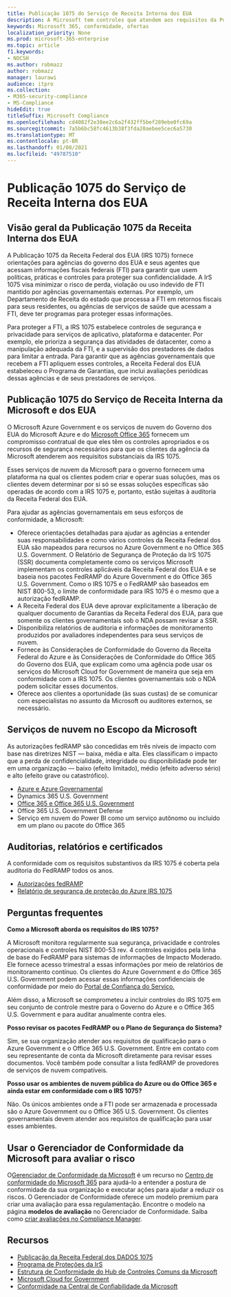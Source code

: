 ```yaml
---
title: Publicação 1075 do Serviço de Receita Interna dos EUA
description: A Microsoft tem controles que atendem aos requisitos da Publicação de Serviço da Receita Interna dos EUA 1075.
keywords: Microsoft 365, conformidade, ofertas
localization_priority: None
ms.prod: microsoft-365-enterprise
ms.topic: article
f1.keywords:
- NOCSH
ms.author: robmazz
author: robmazz
manager: laurawi
audience: itpro
ms.collection:
- M365-security-compliance
- MS-Compliance
hideEdit: true
titleSuffix: Microsoft Compliance
ms.openlocfilehash: cd4082f2e38ee2c6a2f432ff5bef289ebe0fc69a
ms.sourcegitcommit: 7a5b6bc58fc4613b38f3fda20aebee5cec6a5730
ms.translationtype: MT
ms.contentlocale: pt-BR
ms.lasthandoff: 01/08/2021
ms.locfileid: "49787510"
---
```

# <a name="us-internal-revenue-service-publication-1075"></a>Publicação 1075 do Serviço de Receita Interna dos EUA

## <a name="us-internal-revenue-service-publication-1075-overview"></a>Visão geral da Publicação 1075 da Receita Interna dos EUA

A Publicação 1075 da Receita Federal dos EUA (IRS 1075) fornece orientações para agências do governo dos EUA e seus agentes que acessam informações fiscais federais (FTI) para garantir que usem políticas, práticas e controles para proteger sua confidencialidade. A IrS 1075 visa minimizar o risco de perda, violação ou uso indevido de FTI mantido por agências governamentais externas. Por exemplo, um Departamento de Receita do estado que processa a FTI em retornos fiscais para seus residentes, ou agências de serviços de saúde que acessam a FTI, deve ter programas para proteger essas informações.  
  
Para proteger a FTI, a IRS 1075 estabelece controles de segurança e privacidade para serviços de aplicativo, plataforma e datacenter. Por exemplo, ele prioriza a segurança das atividades de datacenter, como a manipulação adequada da FTI, e a supervisão dos prestadores de dados para limitar a entrada. Para garantir que as agências governamentais que recebem a FTI apliquem esses controles, a Receita Federal dos EUA estabeleceu o Programa de Garantias, que inclui avaliações periódicas dessas agências e de seus prestadores de serviços.

## <a name="microsoft-and-us-internal-revenue-service-publication-1075"></a>Publicação 1075 do Serviço de Receita Interna da Microsoft e dos EUA

O Microsoft Azure Government e os serviços de nuvem do Governo dos EUA do Microsoft Azure e do [Microsoft Office 365](https://products.office.com/government/office-365-web-services-for-government) fornecem um compromisso contratual de que eles têm os controles apropriados e os recursos de segurança necessários para que os clientes da agência da Microsoft atenderem aos requisitos substanciais da IRS 1075.  
  
Esses serviços de nuvem da Microsoft para o governo fornecem uma plataforma na qual os clientes podem criar e operar suas soluções, mas os clientes devem determinar por si só se essas soluções específicas são operadas de acordo com a IRS 1075 e, portanto, estão sujeitas à auditoria da Receita Federal dos EUA.  
  
Para ajudar as agências governamentais em seus esforços de conformidade, a Microsoft:

- Oferece orientações detalhadas para ajudar as agências a entender suas responsabilidades e como vários controles da Receita Federal dos EUA são mapeados para recursos no Azure Government e no Office 365 U.S. Government. O Relatório de Segurança de Proteção da IrS 1075 (SSR) documenta completamente como os serviços Microsoft implementam os controles aplicáveis da Receita Federal dos EUA e se baseia nos pacotes FedRAMP do Azure Government e do Office 365 U.S. Government. Como o IRS 1075 e o FedRAMP são baseados em NIST 800-53, o limite de conformidade para IRS 1075 é o mesmo que a autorização fedRAMP.
- A Receita Federal dos EUA deve aprovar explicitamente a liberação de qualquer documento de Garantias da Receita Federal dos EUA, para que somente os clientes governamentais sob o NDA possam revisar a SSR.
- Disponibiliza relatórios de auditoria e informações de monitoramento produzidos por avaliadores independentes para seus serviços de nuvem.
- Fornece às Considerações de Conformidade do Governo da Receita Federal do Azure e às Considerações de Conformidade do Office 365 do Governo dos EUA, que explicam como uma agência pode usar os serviços do Microsoft Cloud for Government de maneira que seja em conformidade com a IRS 1075. Os clientes governamentais sob o NDA podem solicitar esses documentos.
- Oferece aos clientes a oportunidade (às suas custas) de se comunicar com especialistas no assunto da Microsoft ou auditores externos, se necessário.

## <a name="microsoft-in-scope-cloud-services"></a>Serviços de nuvem no Escopo da Microsoft 

As autorizações fedRAMP são concedidas em três níveis de impacto com base nas diretrizes NIST — baixa, média e alta. Eles classificam o impacto que a perda de confidencialidade, integridade ou disponibilidade pode ter em uma organização — baixo (efeito limitado), médio (efeito adverso sério) e alto (efeito grave ou catastrófico).

- [Azure e Azure Governamental](https://azure.microsoft.com/global-infrastructure/government/)
- Dynamics 365 U.S. Government
- [Office 365 e Office 365 U.S. Government](https://go.microsoft.com/fwlink/p/?LinkID=2077751)
- Office 365 U.S. Government Defense
- Serviço em nuvem do Power BI como um serviço autônomo ou incluído em um plano ou pacote do Office 365

## <a name="audits-reports-and-certificates"></a>Auditorias, relatórios e certificados

A conformidade com os requisitos substantivos da IRS 1075 é coberta pela auditoria do FedRAMP todos os anos.

- [Autorizações fedRAMP](https://marketplace.fedramp.gov/#/product/azure-government?sort=productName&productNameSearch=azure)
- [Relatório de segurança de proteção do Azure IRS 1075](https://aka.ms/AzureIRS1075SafeguardSecurityReport)

## <a name="frequently-asked-questions"></a>Perguntas frequentes

**Como a Microsoft aborda os requisitos do IRS 1075?**

A Microsoft monitora regularmente sua segurança, privacidade e controles operacionais e controles NIST 800-53 rev. 4 controles exigidos pela linha de base do FedRAMP para sistemas de informações de Impacto Moderado. Ele fornece acesso trimestral a essas informações por meio de relatórios de monitoramento contínuo. Os clientes do Azure Government e do Office 365 U.S. Government podem acessar essas informações confidenciais de conformidade por meio do [Portal de Confiança do Serviço.](https://aka.ms/stphelp)

Além disso, a Microsoft se comprometeu a incluir controles do IRS 1075 em seu conjunto de controle mestre para o Governo do Azure e o Office 365 U.S. Government e para auditar anualmente contra eles.

**Posso revisar os pacotes FedRAMP ou o Plano de Segurança do Sistema?**

Sim, se sua organização atender aos requisitos de qualificação para o Azure Government e o Office 365 U.S. Government. Entre em contato com seu representante de conta da Microsoft diretamente para revisar esses documentos. Você também pode consultar a lista fedRAMP de provedores de serviços de nuvem compatíveis.

**Posso usar os ambientes de nuvem pública do Azure ou do Office 365 e ainda estar em conformidade com o IRS 1075?**

Não. Os únicos ambientes onde a FTI pode ser armazenada e processada são o Azure Government ou o Office 365 U.S. Government. Os clientes governamentais devem atender aos requisitos de qualificação para usar esses ambientes.

## <a name="use-microsoft-compliance-manager-to-assess-your-risk"></a>Usar o Gerenciador de Conformidade da Microsoft para avaliar o risco

O[Gerenciador de Conformidade da Microsoft](https://docs.microsoft.com/microsoft-365/compliance/compliance-manager) é um recurso no [Centro de conformidade do Microsoft 365](https://docs.microsoft.com/microsoft-365/compliance/microsoft-365-compliance-center) para ajudá-lo a entender a postura de conformidade da sua organização e executar ações para ajudar a reduzir os riscos. O Gerenciador de Conformidade oferece um modelo premium para criar uma avaliação para essa regulamentação. Encontre o modelo na página **modelos de avaliação** no Gerenciador de Conformidade. Saiba como [criar avaliações no Compliance Manager](https://docs.microsoft.com/microsoft-365/compliance/compliance-manager-assessments).

## <a name="resources"></a>Recursos

- [Publicação da Receita Federal dos DADOS 1075](https://www.irs.gov/pub/irs-pdf/p1075.pdf)
- [Programa de Proteções da IrS](https://www.irs.gov/uac/Safeguards-Program)
- [Estrutura de Conformidade do Hub de Controles Comuns da Microsoft](https://www.microsoft.com/trust-center/compliance/compliance-overview)
- [Microsoft Cloud for Government](https://azure.microsoft.com/global-infrastructure/government/)
- [Conformidade na Central de Confiabilidade da Microsoft](https://www.microsoft.com/trust-center/compliance/compliance-overview)
